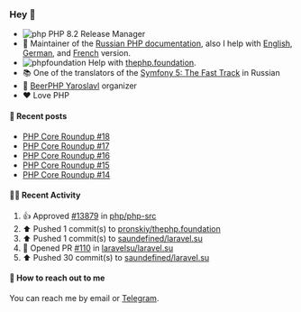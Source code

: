 ### Hey 👋

- ![php](https://user-images.githubusercontent.com/4685504/174548850-037dfd35-3b33-4154-9c50-95efd45ba66a.png) PHP 8.2 Release Manager
- 📖 Maintainer of the [Russian PHP documentation](https://github.com/php/doc-ru), also I help with [English](https://github.com/php/doc-en), [German](https://github.com/php/doc-de), and [French](https://github.com/php/doc-fr) version.
- ![phpfoundation](https://user-images.githubusercontent.com/4685504/174548733-72f62c18-f57e-47a6-8201-cb3d87e06b98.png) Help with [thephp.foundation](https://github.com/ThePHPF/thephp.foundation).
- 📚 One of the translators of
  the [Symfony 5: The Fast Track](https://symfony.com/doc/current/the-fast-track/ru/index.html)
  in Russian
- 🍻 [BeerPHP Yaroslavl](https://github.com/beerphp/yaroslavl) organizer
- ❤️ Love PHP

#### 📜 Recent posts

<!-- BLOG-POST-LIST:START -->
- [PHP Core Roundup #18](https://thephp.foundation/blog/2023/11/01/php-core-roundup-18/)
- [PHP Core Roundup #17](https://thephp.foundation/blog/2023/10/01/php-core-roundup-17/)
- [PHP Core Roundup #16](https://thephp.foundation/blog/2023/09/01/php-core-roundup-16/)
- [PHP Core Roundup #15](https://thephp.foundation/blog/2023/08/01/php-core-roundup-15/)
- [PHP Core Roundup #14](https://thephp.foundation/blog/2023/07/01/php-core-roundup-14/)
<!-- BLOG-POST-LIST:END -->

#### 👨‍💻 Recent Activity

<!--RECENT_ACTIVITY:start-->
1. 👍 Approved [#13879](https://github.com/php/php-src/pull/13879#pullrequestreview-1977783703) in [php/php-src](https://github.com/php/php-src)<br>
2. ⬆️ Pushed 1 commit(s) to [pronskiy/thephp.foundation](https://github.com/pronskiy/thephp.foundation)<br>
3. ⬆️ Pushed 1 commit(s) to [saundefined/laravel.su](https://github.com/saundefined/laravel.su)<br>
4. 💪 Opened PR [#110](https://github.com/laravelsu/laravel.su/pull/110) in [laravelsu/laravel.su](https://github.com/laravelsu/laravel.su)<br>
5. ⬆️ Pushed 30 commit(s) to [saundefined/laravel.su](https://github.com/saundefined/laravel.su)<br>
<!--RECENT_ACTIVITY:end-->

#### 💌 How to reach out to me

You can reach me by email or [Telegram](https://t.me/saundefined).
